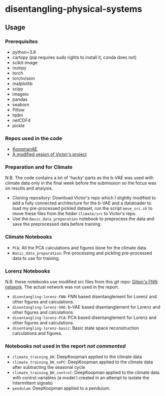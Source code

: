 # disentangling-physical-systems

## Usage
### Prerequisites
* python=3.8
* cartopy (pip requires sudo rights to install it, conda does not)
* scikit-image
* numpy
* torch
* torchvision
* matplotlib
* scipy
* imageio
* pandas
* seaborn
* Pillow
* tqdm
* netCDF4
* pickle

### Repos used in the code
* [KoopmanAE](https://github.com/erichson/koopmanAE)
* [A modified vesion of Victor's project](https://drive.google.com/drive/u/1/folders/1l0itNUHl0X4JaD4QTlIpCv1blObNaRVJ)

### Preparation and for Climate
N.B. The code contains a lot of 'hacky' parts as the b-VAE was used with climate data only in the final week before the submission so the focus was on results and analysis.
* Cloning repository: 
	Download Victor's repo which I slightly modified to add a fully connected architecture for the b-VAE and a dataloader to load my pre-processed pickled dataset, run the script `move_src.sh` to move these files from the folder `Climate/src`  to Victor's repo.
* Use the `Basic_data_preparation` notebook to preprocess the data and save the preprocessed data before training. 


### Climate Notebooks
* `PCA`: All the PCA calculations and figures done for the climate data.
* `Basic_data_preparation`: Pre-processing and pickling pre-processed data to use for training.

### Lorenz Notebooks
N.B. these notebooks use modified src files from this git repo: [Gilpin's FNN network](https://github.com/williamgilpin/fnn). The actual network was not used in the report.
* `disentangling-lorenz-FNN`: FNN based disentanglement for Lorenz and other figures and calculations.
* `disentangling-lorenz-VAE`: b-VAE based disentanglement for Lorenz and other figures and calculations.
* `disentangling-lorenz-PCA`: PCA based disentanglement for Lorenz and other figures and calculations.
* `disentangling-lorenz-basic`: Basic state space reconstruction calculations and figures.

### Notebooks not used in the report _not commented_
* `climate_training_DK`: DeepKoopman applied to the climate data
* `climate_training_DK_noPC`: DeepKoopman applied to the climate data after subtracting the seasonal cycle
* `climate_training_DK_control`: DeepKoopman applied to the climate data with control variables (a model I created in an attempt to isolate the intermittent signals)
* `pendulum`: DeepKoopman applied to a pendulum.

